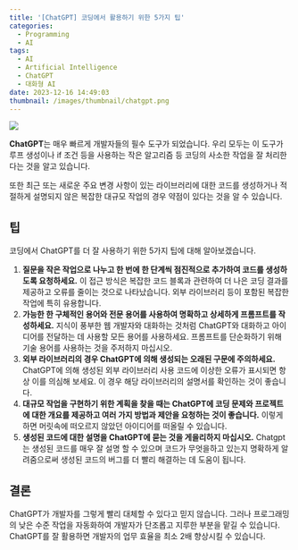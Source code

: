 ```yaml
---
title: '[ChatGPT] 코딩에서 활용하기 위한 5가지 팁'
categories:
  - Programming
  - AI
tags:
  - AI
  - Artificial Intelligence
  - ChatGPT
  - 대화형 AI
date: 2023-12-16 14:49:03
thumbnail: /images/thumbnail/chatgpt.png
---
```


![](/images/header/chatgpt-3.png)

**ChatGPT**는 매우 빠르게 개발자들의 필수 도구가 되었습니다. 우리 모두는 이 도구가 루프 생성이나 if 조건 등을 사용하는 작은 알고리즘 등 코딩의 사소한 작업을 잘 처리한다는 것을 알고 있습니다.

또한 최근 또는 새로운 주요 변경 사항이 있는 라이브러리에 대한 코드를 생성하거나 적절하게 설명되지 않은 복잡한 대규모 작업의 경우 약점이 있다는 것을 알 수 있습니다.

## 팁

코딩에서 ChatGPT를 더 잘 사용하기 위한 5가지 팁에 대해 알아보겠습니다.

1. **질문을 작은 작업으로 나누고 한 번에 한 단계씩 점진적으로 추가하여 코드를 생성하도록 요청하세요.** 이 접근 방식은 복잡한 코드 블록과 관련하여 더 나은 코딩 결과를 제공하고 오류를 줄이는 것으로 나타났습니다. 외부 라이브러리 등이 포함된 복잡한 작업에 특히 유용합니다.
   <br/>
2. **가능한 한 구체적인 용어와 전문 용어를 사용하여 명확하고 상세하게 프롬프트를 작성하세요.** 지식이 풍부한 웹 개발자와 대화하는 것처럼 ChatGPT와 대화하고 아이디어를 전달하는 데 사용할 모든 용어를 사용하세요. 프롬프트를 단순화하기 위해 기술 용어를 사용하는 것을 주저하지 마십시오.
   <br/>
3. **외부 라이브러리의 경우 ChatGPT에 의해 생성되는 오래된 구문에 주의하세요.** ChatGPT에 의해 생성된 외부 라이브러리 사용 코드에 이상한 오류가 표시되면 항상 이를 의심해 보세요. 이 경우 해당 라이브러리의 설명서를 확인하는 것이 좋습니다.
   <br/>
4. **대규모 작업을 구현하기 위한 계획을 찾을 때는 ChatGPT에 코딩 문제와 프로젝트에 대한 개요를 제공하고 여러 가지 방법과 제안을 요청하는 것이 좋습니다.** 이렇게 하면 머릿속에 떠오르지 않았던 아이디어를 떠올릴 수 있습니다.
   <br/>
5. **생성된 코드에 대한 설명을 ChatGPT에 묻는 것을 게을리하지 마십시오.** Chatgpt는 생성된 코드를 매우 잘 설명 할 수 있으며 코드가 무엇을하고 있는지 명확하게 알려줌으로써 생성된 코드의 버그를 더 빨리 해결하는 데 도움이 됩니다.

## 결론

ChatGPT가 개발자를 그렇게 빨리 대체할 수 있다고 믿지 않습니다. 그러나 프로그래밍의 낮은 수준 작업을 자동화하여 개발자가 단조롭고 지루한 부분을 맡길 수 있습니다. ChatGPT를 잘 활용하면 개발자의 업무 효율을 최소 2배 향상시킬 수 있습니다.
